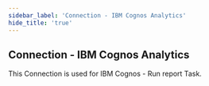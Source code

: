 ```yaml
---
sidebar_label: 'Connection - IBM Cognos Analytics'
hide_title: 'true'
---
```


## Connection - IBM Cognos Analytics

This Connection is used for IBM Cognos - Run report Task.